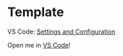 # Template

VS Code: [Settings and Configuration](/.vscode/README.md)

Open me in [VS Code](https://github.dev/eyk/template)!
